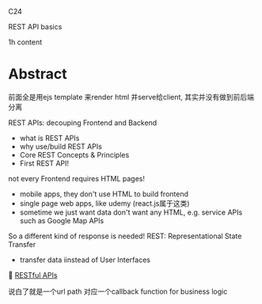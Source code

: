 C24

REST API basics

1h content



# Abstract

前面全是用ejs template 来render html 并serve给client, 其实并没有做到前后端分离



REST APIs: decouping Frontend and Backend

+ what is REST APIs
+ why use/build REST APIs
+ Core REST Concepts & Principles
+ First REST API!



not every Frontend requires HTML pages!

+ mobile apps, they don't use HTML to build frontend
+ single page web apps, like udemy (react.js属于这类)
+ sometime we just want data don't want any HTML, e.g. service APIs such as Google Map APIs 

So a different kind of response is needed!  REST: Representational State Transfer

+ transfer data iinstead of User Interfaces



:pencil: [RESTful APIs](./sub_topics/RESTful.md)

说白了就是一个url path 对应一个callback function for business logic

